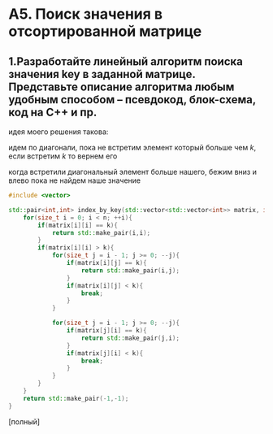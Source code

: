 # A5. Поиск значения в отсортированной матрице

## 1.Разработайте линейный алгоритм поиска значения key в заданной матрице. Представьте описание алгоритма любым удобным способом – псевдокод, блок-схема, код на C++ и пр.

идея моего решения такова:

идем по диагонали, пока не встретим элемент который больше чем $k$, если встретим $k$ то вернем его

когда встретили диагональный элемент больше нашего, бежим вниз и влево пока не найдем наше значение

```cpp
#include <vector>

std::pair<int,int> index_by_key(std::vector<std::vector<int>> matrix, int n, int k){
    for(size_t i = 0; i < n; ++i){
        if(matrix[i][i] == k){
            return std::make_pair(i,i);
        }
        if(matrix[i][i] > k){
            for(size_t j = i - 1; j >= 0; --j){
                if(matrix[i][j] == k){
                    return std::make_pair(i,j);
                }
                if(matrix[i][j] < k){
                    break;
                }
            }

            for(size_t j = i - 1; j >= 0; --j){
                if(matrix[j][i] == k){
                    return std::make_pair(j,i);
                }
                if(matrix[j][i] < k){
                    break;
                }
            }
        }
    }
    return std::make_pair(-1,-1);
}
```

[полный]
